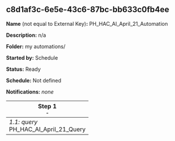 ## c8d1af3c-6e5e-43c6-87bc-bb633c0fb4ee

**Name** (not equal to External Key)**:** PH_HAC_AI_April_21_Automation

**Description:** n/a

**Folder:** my automations/

**Started by:** Schedule

**Status:** Ready

**Schedule:** Not defined

**Notifications:** _none_


| Step 1<br>_<small>-</small>_ |
| --- |
| _1.1: query_<br>PH_HAC_AI_April_21_Query |
